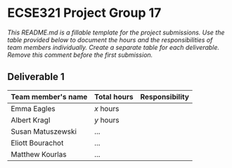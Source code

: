# ECSE321 Project Group 17

_This README.md is a fillable template for the project submissions. Use the table provided below to document the hours and the responsibilities of team members individually. Create a separate table for each deliverable. Remove this comment before the first submission._

## Deliverable 1

|Team member's name|Total hours|Responsibility         |
|------------------|-----------|-----------------------|
|Emma Eagles       |  _x_ hours|                       |
|Albert Kragl      |  _y_ hours|                       |
|Susan Matuszewski |...        |                       |
|Eliott Bourachot  |...        |                       |
|Matthew Kourlas   |...        |                       |
